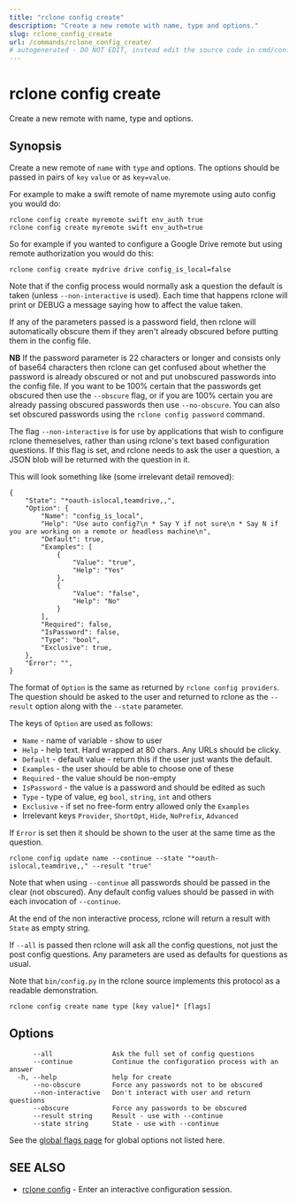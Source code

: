 ```yaml
---
title: "rclone config create"
description: "Create a new remote with name, type and options."
slug: rclone_config_create
url: /commands/rclone_config_create/
# autogenerated - DO NOT EDIT, instead edit the source code in cmd/config/create/ and as part of making a release run "make commanddocs"
---
```

# rclone config create

Create a new remote with name, type and options.

## Synopsis


Create a new remote of `name` with `type` and options.  The options
should be passed in pairs of `key` `value` or as `key=value`.

For example to make a swift remote of name myremote using auto config
you would do:

    rclone config create myremote swift env_auth true
    rclone config create myremote swift env_auth=true

So for example if you wanted to configure a Google Drive remote but
using remote authorization you would do this:

    rclone config create mydrive drive config_is_local=false

Note that if the config process would normally ask a question the
default is taken (unless `--non-interactive` is used).  Each time
that happens rclone will print or DEBUG a message saying how to
affect the value taken.

If any of the parameters passed is a password field, then rclone will
automatically obscure them if they aren't already obscured before
putting them in the config file.

**NB** If the password parameter is 22 characters or longer and
consists only of base64 characters then rclone can get confused about
whether the password is already obscured or not and put unobscured
passwords into the config file. If you want to be 100% certain that
the passwords get obscured then use the `--obscure` flag, or if you
are 100% certain you are already passing obscured passwords then use
`--no-obscure`.  You can also set obscured passwords using the
`rclone config password` command.

The flag `--non-interactive` is for use by applications that wish to
configure rclone themeselves, rather than using rclone's text based
configuration questions. If this flag is set, and rclone needs to ask
the user a question, a JSON blob will be returned with the question in
it.

This will look something like (some irrelevant detail removed):

```
{
    "State": "*oauth-islocal,teamdrive,,",
    "Option": {
        "Name": "config_is_local",
        "Help": "Use auto config?\n * Say Y if not sure\n * Say N if you are working on a remote or headless machine\n",
        "Default": true,
        "Examples": [
            {
                "Value": "true",
                "Help": "Yes"
            },
            {
                "Value": "false",
                "Help": "No"
            }
        ],
        "Required": false,
        "IsPassword": false,
        "Type": "bool",
        "Exclusive": true,
    },
    "Error": "",
}
```

The format of `Option` is the same as returned by `rclone config
providers`. The question should be asked to the user and returned to
rclone as the `--result` option along with the `--state` parameter.

The keys of `Option` are used as follows:

- `Name` - name of variable - show to user
- `Help` - help text. Hard wrapped at 80 chars. Any URLs should be clicky.
- `Default` - default value - return this if the user just wants the default.
- `Examples` - the user should be able to choose one of these
- `Required` - the value should be non-empty
- `IsPassword` - the value is a password and should be edited as such
- `Type` - type of value, eg `bool`, `string`, `int` and others
- `Exclusive` - if set no free-form entry allowed only the `Examples`
- Irrelevant keys `Provider`, `ShortOpt`, `Hide`, `NoPrefix`, `Advanced`

If `Error` is set then it should be shown to the user at the same
time as the question.

    rclone config update name --continue --state "*oauth-islocal,teamdrive,," --result "true"

Note that when using `--continue` all passwords should be passed in
the clear (not obscured). Any default config values should be passed
in with each invocation of `--continue`.

At the end of the non interactive process, rclone will return a result
with `State` as empty string.

If `--all` is passed then rclone will ask all the config questions,
not just the post config questions. Any parameters are used as
defaults for questions as usual.

Note that `bin/config.py` in the rclone source implements this protocol
as a readable demonstration.


```
rclone config create name type [key value]* [flags]
```

## Options

```
      --all               Ask the full set of config questions
      --continue          Continue the configuration process with an answer
  -h, --help              help for create
      --no-obscure        Force any passwords not to be obscured
      --non-interactive   Don't interact with user and return questions
      --obscure           Force any passwords to be obscured
      --result string     Result - use with --continue
      --state string      State - use with --continue
```

See the [global flags page](/flags/) for global options not listed here.

## SEE ALSO

* [rclone config](/commands/rclone_config/)	 - Enter an interactive configuration session.

